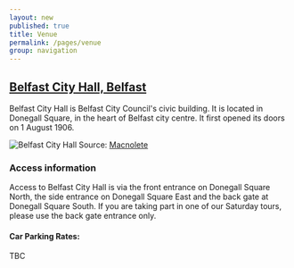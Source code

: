 ```yaml
---
layout: new
published: true
title: Venue
permalink: /pages/venue
group: navigation
---
```


## [Belfast City Hall, Belfast](http://www.belfastcity.gov.uk/cityhall/)

Belfast City Hall is Belfast City Council's civic building. It is located in Donegall Square, in the heart of Belfast city centre. It first opened its doors on 1 August 1906.

![Belfast City Hall](http://upload.wikimedia.org/wikipedia/commons/thumb/a/a1/997055128_c8fb27b317_b.jpg/800px-997055128_c8fb27b317_b.jpg)
Source: [Macnolete](http://www.flickr.com/photos/macnolete/997055128/)

### Access information

Access to Belfast City Hall is via the front entrance on Donegall Square North, the side entrance on Donegall Square East and the back gate at Donegall Square South. If you are taking part in one of our Saturday tours, please use the back gate entrance only.

#### Car Parking Rates:

TBC